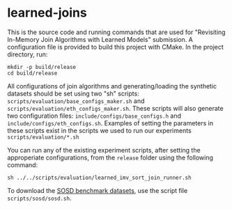 # learned-joins

This is the source code and running commands that are used for "Revisiting In-Memory Join Algorithms with Learned Models" submission. A configuration file is provided to build this project with CMake. In the project directory, run:

```
mkdir -p build/release
cd build/release
```

All configurations of join algorithms and generating/loading the synthetic datasets should be set using two "sh" scripts: `scripts/evaluation/base_configs_maker.sh` and `scripts/evaluation/eth_configs_maker.sh`. These scripts will also generate two configuration files: `include/configs/base_configs.h` and `include/configs/eth_configs.sh`. Examples of setting the parameters in these scripts exist in the scripts we used to run our experiments `scripts/evaluation/*.sh`

You can run any of the existing experiment scripts, after setting the approperiate configurations, from the `release` folder using the following command:

```
sh ../../scripts/evaluation/learned_imv_sort_join_runner.sh 
```


To download the [SOSD benchmark datasets](https://github.com/learnedsystems/SOSD), use the script file `scripts/sosd/sosd.sh`. 


